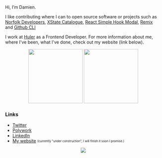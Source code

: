 Hi, I’m Damien. 

I like contributing where I can to open source software or projects such as [Norfolk Developers](https://www.norfolkdevelopers.com/), [XState Catalogue](https://xstate-catalogue.com/), [React Simple Hook Modal](https://react-simple-hook-modal.vercel.app/), [Remix](https://remix.run/) and [Github CLI](https://github.com/cli/cli)

I work at [Huler](https://huler.io/) as a Frontend Developer. For more information about me, where I've been, what I've done, check out my website (link below).

<p align= "center">
  <img height= "175" src="https://github-readme-stats.vercel.app/api?username=damiensedgwick&theme=react&show_icons=true&include_all_commits=true&count_private=true" />
  <img height= "175" src="https://github-readme-stats.vercel.app/api/top-langs/?username=damiensedgwick&theme=react&layout=compact" />
</p>

### Links
* [Twitter](https://www.linkedin.com/in/damiensedgwick/)
* [Polywork](https://www.polywork.com/dks)
* [LinkedIn](https://www.twitter.com/damiensedgwick)
* [My website](https://www.damiensedgwick.com) <sub><sup>(currently "under construction", I will finish it soon I promise.)</sup></sub>

<p align="center">
  <img src="https://www.codewars.com/users/damiensedgwick/badges/small" />  
</p>
